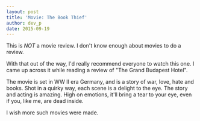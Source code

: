 ```yaml
---
layout: post
title: 'Movie: The Book Thief'
author: dev_p
date: 2015-09-19
---
```


This is *NOT* a movie review. I don't know enough about movies to do a review.

With that out of the way, I'd really recommend everyone to watch this one. I came up across it while reading a review of "The Grand Budapest Hotel".

The movie is set in WW II era Germany, and is a story of war, love, hate and books. Shot in a quirky way, each scene is a delight to the eye. The story and acting is amazing. High on emotions, it'll bring  a tear to your eye, even if you, like me, are dead inside.

I wish more such movies were made.
